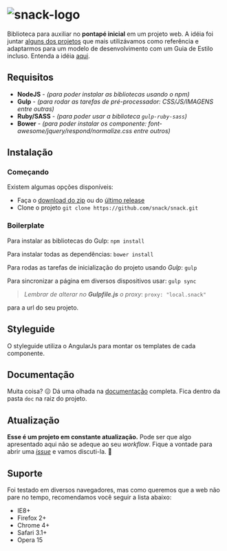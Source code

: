 # ![snack-logo](https://cloud.githubusercontent.com/assets/13695346/9314113/43eed556-44fd-11e5-844a-34f8e13b2863.png)

Biblioteca para auxiliar no **pontapé inicial** em um projeto web. A idéia foi juntar [alguns dos projetos](https://github.com/snack/snack/wiki/Refer%C3%AAncias) que mais utilizávamos como referência e adaptarmos para um modelo de desenvolvimento com um Guia de Estilo incluso. Entenda a idéia [aqui](https://github.com/snack/snack/wiki).

## Requisitos

* **NodeJS** - _(para poder instalar as bibliotecas usando o npm)_
* **Gulp** - _(para rodar as tarefas de pré-processador: CSS/JS/IMAGENS entre outras)_
* **Ruby/SASS** - _(para poder usar a biblioteca `gulp-ruby-sass`)_
* **Bower** - _(para poder instalar os componente: font-awesome/jquery/respond/normalize.css entre outros)_

## Instalação

### Começando

Existem algumas opções disponíveis:

* Faça o [download do zip](https://github.com/snack/snack/archive/master.zip) ou do [último release](https://github.com/snack/Snack/releases)
* Clone o projeto `git clone https://github.com/snack/snack.git`

### Boilerplate

Para instalar as bibliotecas do Gulp: `npm install`

Para instalar todas as dependências: `bower install`

Para rodas as tarefas de inicialização do projeto usando _Gulp_: `gulp`

Para sincronizar a página em diversos dispositivos usar: `gulp sync`

> *Lembrar de alterar no __Gulpfile.js__ o proxy*: `proxy: "local.snack"`

para a url do seu projeto.

## Styleguide

O styleguide utiliza o AngularJs para montar os templates de cada componente.

## Documentação

Muita coisa? :confounded: Dá uma olhada na [documentação](doc/index.md) completa. Fica dentro da pasta `doc` na raiz do projeto.

## Atualização

**Esse é um projeto em constante atualização.** Pode ser que algo apresentado aqui não se adeque ao seu _workflow_. Fique a vontade para abrir uma [_issue_](https://github.com/snack/snack/issues) e vamos discuti-la. :metal:

## Suporte

Foi testado em diversos navegadores, mas como queremos que a web não pare no tempo, recomendamos você seguir a lista abaixo:

- IE8+
- Firefox 2+
- Chrome 4+
- Safari 3.1+
- Opera 15
